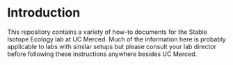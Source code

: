 # Introduction
This repository contains a variety of how-to documents for the Stable Isotope Ecology lab at UC Merced. Much of the information here is probably applicable to labs with similar setups but please consult your lab director before following these instructions anywhere besides UC Merced. 